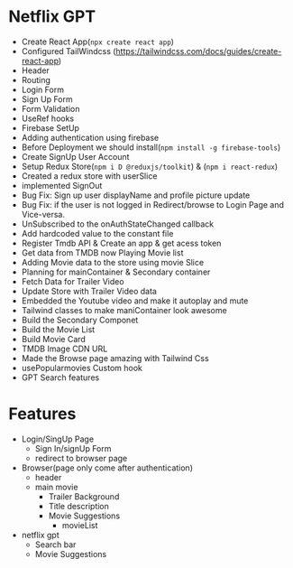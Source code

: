 # Netflix GPT

- Create React App(`npx create react app`)
- Configured TailWindcss (https://tailwindcss.com/docs/guides/create-react-app)
- Header
- Routing
- Login Form
- Sign Up Form
- Form Validation
- UseRef hooks
- Firebase SetUp
- Adding authentication using firebase
- Before Deployment we should install(`npm install -g firebase-tools`)
- Create SignUp User Account
- Setup Redux Store(`npm i D @reduxjs/toolkit`) & (`npm i react-redux`)
- Created a redux store with userSlice
- implemented SignOut 
- Bug Fix: Sign up user displayName and profile picture update
- Bug Fix: if the user is not logged in  Redirect/browse to Login Page and Vice-versa.
- UnSubscribed to the onAuthStateChanged callback
- Add hardcoded value to the constant file
- Register Tmdb API & Create an app & get acess token
- Get data from TMDB now Playing Movie list
- Adding Movie data to the store using movie Slice
- Planning for mainContainer & Secondary container
- Fetch Data for Trailer Video
- Update Store with Trailer Video data
- Embedded the Youtube video and make it autoplay and mute
- Tailwind classes to make maniContainer look awesome
- Build the Secondary Componet 
- Build the Movie List
- Build Movie Card
- TMDB Image CDN URL
- Made the Browse  page amazing with Tailwind Css
- usePopularmovies Custom hook
- GPT Search features

# Features
- Login/SingUp Page
    -  Sign In/signUp Form
    -  redirect to browser page
- Browser(page only come after authentication)
   -  header
   -  main movie
      - Trailer Background
      - Title description
      - Movie Suggestions
          - movieList
- netflix gpt
   - Search bar
   - Movie Suggestions

